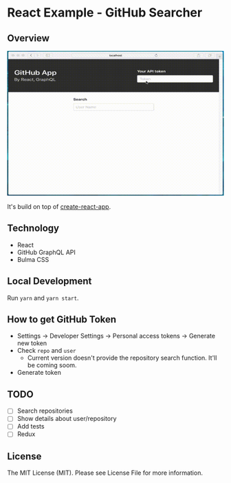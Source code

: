 # React Example - GitHub Searcher

## Overview
<img src="./movie.gif">

It's build on top of [create-react-app](https://github.com/facebook/create-react-app).

## Technology
* React
* GitHub GraphQL API
* Bulma CSS

## Local Development
Run `yarn` and `yarn start`.

## How to get GitHub Token
* Settings -> Developer Settings -> Personal access tokens -> Generate new token
* Check `repo` and `user`
  * Current version doesn't provide the repository search function. It'll be coming soom.
* Generate token

## TODO
* [ ] Search repositories
* [ ] Show details about user/repository
* [ ] Add tests
* [ ] Redux

## License
The MIT License (MIT). Please see License File for more information.
